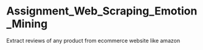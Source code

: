 # Assignment_Web_Scraping_Emotion_Mining
Extract reviews of any product from ecommerce website like amazon
